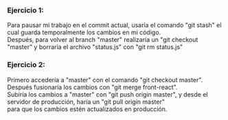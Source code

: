 <h3>Ejercicio 1:</h3>
<p>Para pausar mi trabajo en el commit actual, usaría el comando "git stash" el cual guarda temporalmente los cambios en mi código.<br>Después, para volver al branch "master" realizaría un "git checkout "master" y borraría el archivo "status.js" con "git rm status.js"</p>
<h3>Ejercicio 2:</h3>
<p>Primero accedería a "master" con el comando "git checkout master". Después fusionaría los cambios con "git merge front-react".<br>
Subiría los cambios a "master" con "git push origin master", y desde el servidor de producción, haría un "git pull origin master" <br> para que los cambios estén actualizados en producción.</p>
